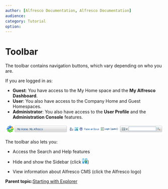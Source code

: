 ```yaml
---
author: [Alfresco Documentation, Alfresco Documentation]
audience: 
category: Tutorial
option: 
---
```


# Toolbar

The toolbar contains navigation buttons, which vary depending on who you are.

If you are logged in as:

-   **Guest**: You have access to the My Home space and the **My Alfresco Dashboard**.
-   **User**: You also have access to the Company Home and Guest Homespaces.
-   **Administrator**: You also have access to the **User Profile** and the **Administration Console** features.

![Toolbar](../images/im-toolbar.png)

The toolbar also lets you:

-   Access the Search and Help features

-   Hide and show the Sidebar \(click ![Hide and show sidebar](../images/im-hideshowtoolbar.png)\)

-   View information about Alfresco CMS \(click the Alfresco logo\)


**Parent topic:**[Starting with Explorer](../concepts/cgs-starting.md)

